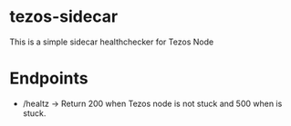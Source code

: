 # tezos-sidecar
This is a simple sidecar healthchecker for Tezos Node


# Endpoints

* /healtz -> Return 200 when Tezos node is not stuck and 500 when is stuck.

